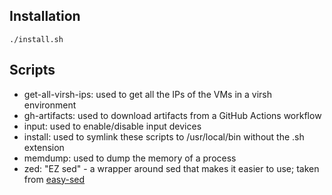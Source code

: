 ## Installation
`./install.sh`

## Scripts
- get-all-virsh-ips: used to get all the IPs of the VMs in a virsh environment
- gh-artifacts: used to download artifacts from a GitHub Actions workflow
- input: used to enable/disable input devices
- install: used to symlink these scripts to /usr/local/bin without the .sh extension
- memdump: used to dump the memory of a process
- zed: "EZ sed" - a wrapper around sed that makes it easier to use; taken from [easy-sed](https://github.com/jayalmaraz/easy-sed)
